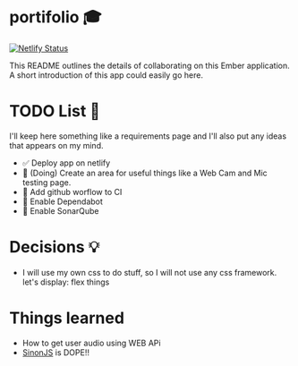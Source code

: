 # portifolio 🎓

[![Netlify Status](https://api.netlify.com/api/v1/badges/7e7b4aa0-c3d7-4e3f-9be4-a55b3bce6d94/deploy-status)](https://app.netlify.com/sites/valgueiro-portifolio/deploys)

This README outlines the details of collaborating on this Ember application.
A short introduction of this app could easily go here.

# TODO List 🔨

I'll keep here something like a requirements page and I'll also put any ideas that appears on my mind.

- ✅ Deploy app on netlify
- 🔲 (Doing) Create an area for useful things like a Web Cam and Mic testing page.
- 🔲 Add github worflow to CI
- 🔲 Enable Dependabot
- 🔲 Enable SonarQube

# Decisions 💡

- I will use my own css to do stuff, so I will not use any css framework. let's display: flex things

# Things learned

- How to get user audio using WEB APi
- [SinonJS](https://sinonjs.org/) is DOPE!!
